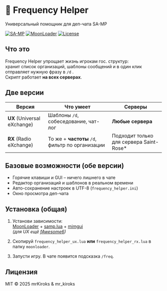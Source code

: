 # 📡 Frequency Helper  
Универсальный помощник для деп-чата SA-MP

[![SA-MP](https://img.shields.io/badge/SA--MP-0.3.7+-orange?style=flat-square)](https://sa-mp.com)
[![MoonLoader](https://img.shields.io/badge/MoonLoader-027-blue?style=flat-square)](https://moonloader.ru)
[![License](https://img.shields.io/badge/license-MIT-green?style=flat-square)](LICENSE)

## Что это
Frequency Helper упрощает жизнь игрокам гос. структур:  
хранит список организаций, шаблоны сообщений и в один клик отправляет нужную фразу в `/d` .  
Скрипт работает **на всех серверах**.

## Две версии
| Версия | Что умеет | Серверы |
|--------|-----------|---------|
| **UX** (Universal eXchange) | Шаблоны `/d`, собеседование, чат-лог | **Любые сервера** |
| **RX** (Radio eXchange) | То же + **частоты** `/d`, фильтр по организации | Подходит только для сервера Saint-Rose* |


## Базовые возможности (обе версии)
- Горячие клавиши и GUI – ничего лишнего в чате  
- Редактор организаций и шаблонов в реальном времени  
- Авто-сохранение настроек в UTF-8 (`frequency_helper.ini`)  
- Окно просмотра деп-чата

## Установка (общая)
1. Установи зависимости:  
   [MoonLoader](https://www.blast.hk/threads/13305/) + [samp.lua](https://www.blast.hk/threads/14624/) + [mimgui](https://www.blast.hk/threads/66959/)  
   *(для UX ещё [fAwesome6](https://www.blast.hk/threads/111224/))*

2. Скопируй `frequency_helper_ux.lua` **или** `frequency_helper_rx.lua` в папку `moonloader`.

3. Запусти игру. В чате появится подсказка `/freq`.

## Лицензия
MIT © 2025 mrKiroks & mr_kiroks

